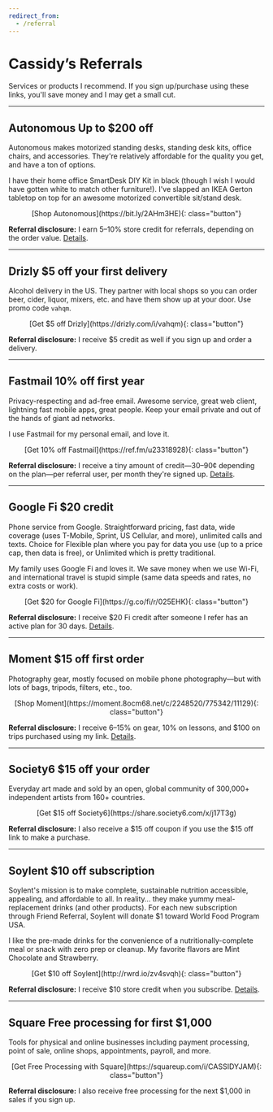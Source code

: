 ```yaml
---
redirect_from:
  - /referral
---
```


# Cassidy’s Referrals

Services or products I recommend. If you sign up/purchase using these links, you'll save money and I may get a small cut.

---

## Autonomous **Up to $200 off**

Autonomous makes motorized standing desks, standing desk kits, office chairs, and accessories. They're relatively affordable for the quality you get, and have a ton of options.

I have their home office SmartDesk DIY Kit in black (though I wish I would have gotten white to match other furniture!). I've slapped an IKEA Gerton tabletop on top for an awesome motorized convertible sit/stand desk.

<div style="text-align: center;" markdown="1">
[Shop Autonomous](https://bit.ly/2AHm3HE){: class="button"}
</div>

**Referral disclosure:** I earn 5–10% store credit for referrals, depending on the order value. [Details](https://www.autonomous.ai/customer/referrals).

---

## Drizly **$5 off your first delivery**

Alcohol delivery in the US. They partner with local shops so you can order beer, cider, liquor, mixers, etc. and have them show up at your door. Use promo code `vahqm`.

<div style="text-align: center;" markdown="1">
[Get $5 off Drizly](https://drizly.com/i/vahqm){: class="button"}
</div>

**Referral disclosure:** I receive $5 credit as well if you sign up and order a delivery.

---

## Fastmail **10% off first year**

Privacy-respecting and ad-free email. Awesome service, great web client, lightning fast mobile apps, great people. Keep your email private and out of the hands of giant ad networks.

I use Fastmail for my personal email, and love it.

<div style="text-align: center;" markdown="1">
[Get 10% off Fastmail](https://ref.fm/u23318928){: class="button"}
</div>

**Referral disclosure:** I receive a tiny amount of credit—30–90¢ depending on the plan—per referral user, per month they're signed up. [Details](https://www.fastmail.com/help/account/referrals.html?u=e44940cd).

---

## Google Fi **$20 credit**

Phone service from Google. Straightforward pricing, fast data, wide coverage (uses T-Mobile, Sprint, US Cellular, and more), unlimited calls and texts. Choice for Flexible plan where you pay for data you use (up to a price cap, then data is free), or Unlimited which is pretty traditional.

My family uses Google Fi and loves it. We save money when we use Wi-Fi, and international travel is stupid simple (same data speeds and rates, no extra costs or work).

<div style="text-align: center;" markdown="1">
[Get $20 for Google Fi](https://g.co/fi/r/025EHK){: class="button"}
</div>

**Referral disclosure:** I receive $20 Fi credit after someone I refer has an active plan for 30 days. [Details](https://fi.google.com/about/referral-tos/).

---

## Moment **$15 off first order**

Photography gear, mostly focused on mobile phone photography—but with lots of bags, tripods, filters, etc., too.

<div style="text-align: center;" markdown="1">
[Shop Moment](https://moment.8ocm68.net/c/2248520/775342/11129){: class="button"}
</div>

**Referral disclosure:** I receive 6–15% on gear, 10% on lessons, and $100 on trips purchased using my link. [Details](https://www.shopmoment.com/join-the-moment-squad).

---

## Society6 **$15 off your order**

Everyday art made and sold by an open, global community of 300,000+ independent artists from 160+ countries.

<div style="text-align: center;" markdown="1">
[Get $15 off Society6](https://share.society6.com/x/j17T3g)
</div>

**Referral disclosure:** I also receive a $15 off coupon if you use the $15 off link to make a purchase.

---

## Soylent **$10 off subscription**

Soylent's mission is to make complete, sustainable nutrition accessible, appealing, and affordable to all. In reality… they make yummy meal-replacement drinks (and other products). For each new subscription through Friend Referral, Soylent will donate $1 toward World Food Program USA.

I like the pre-made drinks for the convenience of a nutritionally-complete meal or snack with zero prep or cleanup. My favorite flavors are Mint Chocolate and Strawberry.

<div style="text-align: center;" markdown="1">
[Get $10 off Soylent](http://rwrd.io/zv4svqh){: class="button"}
</div>

**Referral disclosure:** I receive $10 store credit when you subscribe. [Details](https://soylent.com/pages/refer).

---

## Square **Free processing for first $1,000**

Tools for physical and online businesses including payment processing, point of sale, online shops, appointments, payroll, and more.

<div style="text-align: center;" markdown="1">
[Get Free Processing with Square](https://squareup.com/i/CASSIDYJAM){: class="button"}
</div>

**Referral disclosure:** I also receive free processing for the next $1,000 in sales if you sign up.
